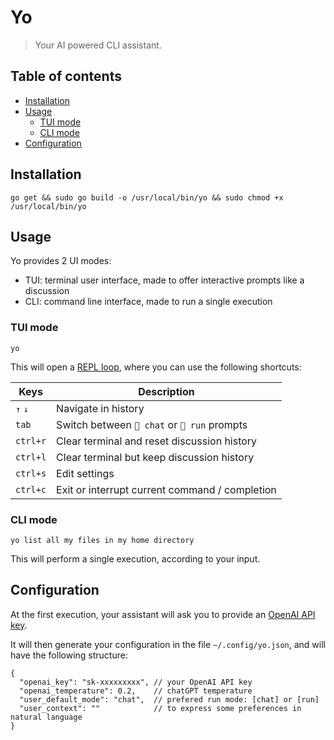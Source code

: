 # Yo

> Your AI powered CLI assistant.

## Table of contents

<!-- TOC -->
* [Installation](#installation)
* [Usage](#usage)
  * [TUI mode](#tui-mode)
  * [CLI mode](#cli-mode)
* [Configuration](#configuration)
<!-- TOC -->

## Installation

```shell
go get && sudo go build -o /usr/local/bin/yo && sudo chmod +x /usr/local/bin/yo
```

## Usage


Yo provides 2 UI modes:
- TUI: terminal user interface, made to offer interactive prompts like a discussion
- CLI: command line interface, made to run a single execution

### TUI mode

```shell
yo
```

This will open a [REPL loop](https://en.wikipedia.org/wiki/Read%E2%80%93eval%E2%80%93print_loop), where you can use the following shortcuts:

| Keys     | Description                                    |
|----------|------------------------------------------------|
| `↑` `↓`  | Navigate in history                            |
| `tab`    | Switch between `💬 chat` or `🚀 run` prompts   |
| `ctrl+r` | Clear terminal and reset discussion history    |
| `ctrl+l` | Clear terminal but keep discussion history     |
| `ctrl+s` | Edit settings                                  |
| `ctrl+c` | Exit or interrupt current command / completion |


### CLI mode

```shell
yo list all my files in my home directory
```

This will perform a single execution, according to your input.

## Configuration

At the first execution, your assistant will ask you to provide an [OpenAI API key](https://platform.openai.com/account/api-keys).

It will then generate your configuration in the file `~/.config/yo.json`, and will have the following structure:

```JS
{
  "openai_key": "sk-xxxxxxxxx", // your OpenAI API key
  "openai_temperature": 0.2,    // chatGPT temperature
  "user_default_mode": "chat",  // prefered run mode: [chat] or [run]
  "user_context": ""            // to express some preferences in natural language
}
```